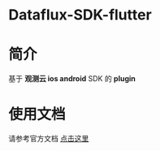 
# Dataflux-SDK-flutter


# 简介

基于 **观测云 ios android** SDK 的 **plugin**


# 使用文档

请参考官方文档 [点击这里](https://docs.guance.com/real-user-monitoring/third-party-framework/flutter/app-access/)